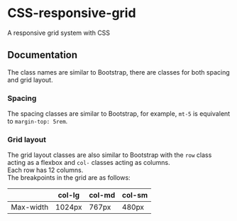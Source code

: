 # CSS-responsive-grid

A responsive grid system with CSS

## Documentation

The class names are similar to Bootstrap, there are classes for both spacing and grid layout.

### Spacing

The spacing classes are similar to Bootstrap, for example, `mt-5` is equivalent to `margin-top: 5rem`.

### Grid layout

The grid layout classes are also similar to Bootstrap with the `row` class acting as a flexbox and `col-` classes acting as columns.   
Each row has 12 columns.   
The breakpoints in the grid are as follows:   

|           | col-lg | col-md | col-sm | 
|-----------|--------|--------|--------|
| Max-width | 1024px | 767px  | 480px  |